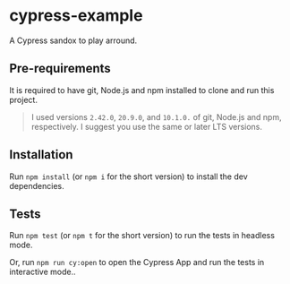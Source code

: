 # cypress-example

A Cypress sandox to play arround.

## Pre-requirements

It is required to have git, Node.js and npm installed to clone and run this project.

> I used versions `2.42.0`, `20.9.0`, and `10.1.0.` of git, Node.js and npm, respectively. I suggest you use the same or later LTS versions.

## Installation

Run `npm install` (or `npm i` for the short version) to install the dev dependencies.

## Tests

Run `npm test` (or `npm t` for the short version) to run the tests in headless mode.

Or, run `npm run cy:open` to open the Cypress App and run the tests in interactive mode..